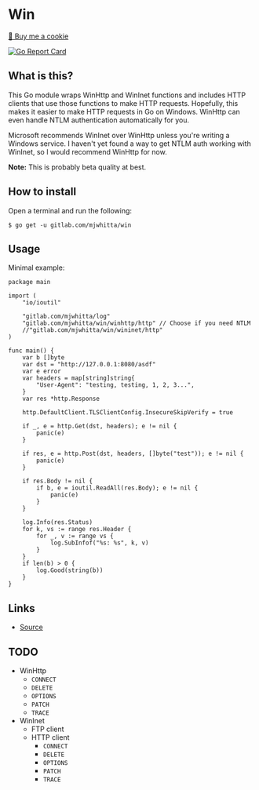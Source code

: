# Win

<a href="https://www.buymeacoffee.com/mjwhitta">🍪 Buy me a cookie</a>

[![Go Report Card](https://goreportcard.com/badge/gitlab.com/mjwhitta/win)](https://goreportcard.com/report/gitlab.com/mjwhitta/win)

## What is this?

This Go module wraps WinHttp and WinInet functions and includes HTTP
clients that use those functions to make HTTP requests. Hopefully,
this makes it easier to make HTTP requests in Go on Windows. WinHttp
can even handle NTLM authentication automatically for you.

Microsoft recommends WinInet over WinHttp unless you're writing a
Windows service. I haven't yet found a way to get NTLM auth working
with WinInet, so I would recommend WinHttp for now.

**Note:** This is probably beta quality at best.

## How to install

Open a terminal and run the following:

```
$ go get -u gitlab.com/mjwhitta/win
```

## Usage

Minimal example:

```
package main

import (
    "io/ioutil"

    "gitlab.com/mjwhitta/log"
    "gitlab.com/mjwhitta/win/winhttp/http" // Choose if you need NTLM
    //"gitlab.com/mjwhitta/win/wininet/http"
)

func main() {
    var b []byte
    var dst = "http://127.0.0.1:8080/asdf"
    var e error
    var headers = map[string]string{
        "User-Agent": "testing, testing, 1, 2, 3...",
    }
    var res *http.Response

	http.DefaultClient.TLSClientConfig.InsecureSkipVerify = true

    if _, e = http.Get(dst, headers); e != nil {
        panic(e)
    }

    if res, e = http.Post(dst, headers, []byte("test")); e != nil {
        panic(e)
    }

    if res.Body != nil {
        if b, e = ioutil.ReadAll(res.Body); e != nil {
            panic(e)
        }
    }

    log.Info(res.Status)
    for k, vs := range res.Header {
        for _, v := range vs {
            log.SubInfof("%s: %s", k, v)
        }
    }
    if len(b) > 0 {
        log.Good(string(b))
    }
}
```

## Links

- [Source](https://gitlab.com/mjwhitta/win)

## TODO

- WinHttp
    - `CONNECT`
    - `DELETE`
    - `OPTIONS`
    - `PATCH`
    - `TRACE`
- WinInet
    - FTP client
    - HTTP client
        - `CONNECT`
        - `DELETE`
        - `OPTIONS`
        - `PATCH`
        - `TRACE`
